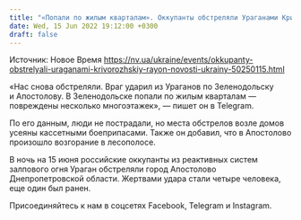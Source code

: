 ```yaml
---
title: "«Попали по жилым кварталам». Оккупанты обстреляли Ураганами Криворожский район — глава Днепропетровской ОВА"
date: Wed, 15 Jun 2022 19:12:00 +0300
draft: false
---
```

Источник: Новое Время https://nv.ua/ukraine/events/okkupanty-obstrelyali-uraganami-krivorozhskiy-rayon-novosti-ukrainy-50250115.html


«Нас снова обстреляли. Враг ударил из Ураганов по Зеленодольску и Апостолову. В Зеленодольске попали по жилым кварталам — повреждены несколько многоэтажек», — пишет он в Telegram.

По его данным, люди не пострадали, но места обстрелов возле домов усеяны кассетными боеприпасами. Также он добавил, что в Апостолово произошло возгорание в лесополосе. 



В ночь на 15 июня российские оккупанты из реактивных систем залпового огня Ураган обстреляли город Апостолово Днепропетровской области. Жертвами удара стали четыре человека, еще один был ранен.

Присоединяйтесь к нам в соцсетях Facebook, Telegram и Instagram.
